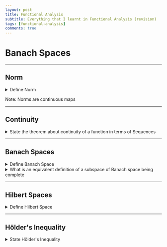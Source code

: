 ```yaml
---
layout: post
title: Functional Analysis
subtitle: Everything that I learnt in Functional Analysis (revision)
tags: [functional-analysis]
comments: true
---
```


# Banach Spaces

---

## Norm

<details>
<summary> Define Norm </summary>
<p> Let $X$ be a vector space over a field $\mathbb{F}$. A norm $\norm{\cdot} : X \to \mathbb{R}$ is a function such that $\forall x,y \in X$ and $\forall \lambda \in \mathbb{F}$:</p>
<p> (N1) $\| x \| \geq 0 $ with $\| x \| = 0 \iff x = 0 $ </p>
<p> (N2) $\| \lambda x \| = | \lambda | \| x \| $ </p>
<p> (N3) $\| x + y \| \leq \| x \| + \| y \| $ (Triangle inequality) </p>
</details>

Note: Norms are continuous maps

---

## Continuity

<details> 
<summary> State the theorem about continuity of a function in terms of Sequences  </summary>
<b>Proposition:</b> A function $ f : (X, \| . \|_X) \to (Y, \| . \|_Y) $ is <b>continuous</b> if and only if $\forall x \in X $ and <b>every sequence</b> $ (x_n) $ in $ X $
\[ x_n \to x \implies f(x_n) \to f(x) \]
</details>

---

## Banach Spaces

<details>
<summary> Define Banach Space</summary>
<p> A <b>Normed space</b> $ (X, \| . \|) $ is a <b> Banach Space</b> if it is <b>Complete</b>, i.e every Cauchy Sequence in $X$ converges in X. </p>

</details>

<details> <summary>What is an equivalent definition of a subspace of Banach space being complete</summary>
    <p><b>Proposition: </b> Let $(X, \| . \|) $ be a Banach space, $ Y \subseteq X $ is a subspace of $X$. Then $ (Y, \| . \| ) $ is <b>Complete</b> iff $ Y \subseteq X $ is <b>closed</b> in $X$. </p>

    <p><b>Proof:</b> $\Rightarrow $ Let $ (y_n) $ be a sequence in $Y$ such that $y_n \to x \in X $. Then $(y_n)$ is Cauchy in $Y$ and by <b>uniqueness of limits</b> $y = x \in Y $. Thus $Y$ is <b>complete</b> </p>

    <p>$\Leftarrow$ If $(y_n)$ is a cauchy sequence in $(Y, \| . \|)$, then it is also a cauchy sequence in $(X, \| .\| ) $ and since $X$ is complete therefore $y_n \to x \in X $. But as $Y$ is closed (by assumption), it must be that $x \in Y$. Hence $(Y, \| . \|)$ is <b>complete</b> </p>

</details>

---

## Hilbert Spaces

<details> <summary> Define Hilbert Space</summary>
<p> A <b>Hilbert Space</b> is an <b>inner product space</b> $(X, \langle \cdot , \cdot \rangle)$ which is <b>complete</b> with respect to the <b>induced norm</b> $\| x \| = {\langle x, x \rangle}^\frac{1}{2} $ 

</p>

</details>

---

## Hölder's Inequality
<details> <summary> State Hölder's Inequality </summary>
<p> <b>Lemma:</b> 
Let $ 1 \leq p \lneq q \leq \infty $ be <b> conjugates exponents </b> i.e $ \frac{1}{p} + \frac{1}{q} = 1 $ (note: $\frac{1}{\infty} = 0 $). Then:
</p>
    <details> <summary> Euclidean Space form </summary>
        <p>
        1. $\forall x, y \in \mathbb{R}^n $ we have $ \abs{\sum_{i=1}^n x_i y_i } \leq \norm{x}{}_p \norm{y}{}_q $
        </p>
        <details> <summary> <b>Proof:</b></summary>
        <p>

        </p>
        </details>
    </details>
    <details> <summary> Sequence Space form </summary>
        <p>
        2. $\forall (x_n) $ in $ \ell^p $ and $ \forall (y_n)$ in $\ell^q$ the series $\sum_{i=1}^\infty x_i y_i $ converges absolutely and furthermore $\abs{\sum_{i=1}^\infty x_i y_i} \leq \norm{(x_n)}{}_{\ell^p} \cdot \norm{(y_n)}{}_{\ell^q}$
        </p>
        <details> <summary> <b>Proof:</b></summary>
        <p>

        </p>
        </details>
    </details>
    <details> <summary> Function Space form </summary>
    <p>
    3. If $ f \in L^p(\Omega)$ and $g \in L^q(\Omega)$ then $f \cdot g$ is integrable and $\abs{\int_{\Omega} f \cdot g } \leq \norm{f}{}_{L^p} \cdot \norm{g}{}_{L^q}$
    </p>
    </details>
    <details> <summary> <b>Proof:</b></summary>
    <p>

    </p>
    </details>
</details>

---

## Completeness

<details> 
    <summary> State the equivalent condition that a normed space is complete </summary>

    <b>Lemma:</b> Let $(x_n)$ be a <b>cauchy sequence</b> in a <b>normed space</b> $(X, \norm{\cdot}{})$. Then the following statements are equivalent:


    1. $(x_n)$ <b>converges</b>

    2. $(x_n)$ has a <b>convergent subsequence</b>.

        <details>
            <summary> <b>Proof:</b></summary>
            <p>
            $\Rightarrow$: (i) $ \implies $ (ii) is trivial.
            </p>
            <p>
            $\Leftarrow$: Suppose that <b>there exists</b> a <b>convergent subsequence</b> $ ( x_{n_k} ) $ such that $(x_{n_k}) \to x \in X$.
            Given any $\epsilon > 0$, $ \exists N \in \mathbb{N} $ such that $\forall n,m \geq N$ then $\norm{x_n - x_m}{} < \frac{\epsilon}{2}$ <br/>
            Furthermore, we can choose $ K \in \mathbb{N} $ such that $ \forall k \geq K $, $\norm{x_{n_k} - x}{} < \frac{\epsilon}{2}$. Then for 
            $n \geq N$, we can choose $k \geq K$ such that $n_k \geq N$ which gives:
            $$
                \norm{x_n - x}{} \leq \norm{x - x_{n_k}} + \norm{x_n - x_{n_k}} < 2 \frac{\epsilon}{2} = \epsilon

            $$
            </p>
        </details>

</details>

---

## Equivalent definition of Banach spaces
<details> <summary> What is the equivalent definition of a Banach Space in terms of Absolute convergence </summary>
<p> <b>Proposition:</b> 
Let $(X, \norm{\cdot})$ is a normed vector space. Then the following statements are equivalent:
</p>
<ol>
<li>$(X, \norm{\cdot})$ is a Banach Space.</li>
<li>Absolute convergence of series implies convergence in the space, i.e. for sequence $(x_n)$ in $X$ and corresponding partial sums $ s_n := \sum_{k=1}^n x_k $
we have that 
$$
\sum_{k=1}^\infty \norm{x_k} < \infty \implies s_n \to s \in X
$$
</li>
</ol>
    <details> <summary> <b>Proof:</b></summary>
    <p>
        $\Rightarrow$: If $\sum_{n=1}^\infty \norm{x_n} < \infty $ then $s_n$ is Cauchy because 
        $$
        \norm{s_n - s_m} = \norm{\sum_{k=n+1}^m x_k} \leq \sum_{k=n+1}^m \norm{x_k}
        $$
        and finally $ \exists N \in \mathbb{N} $ such that $\forall n,m \geq N$, $\sum_{k=N+1}^\infty \norm{x_k} \to 0$ as $N \to \infty$
        and so $\sum_{k=n+1}^m \norm{x_k} \leq \sum_{k=N+1}^\infty \norm{x_k} \to 0$.
        Finally since $X$ is a banach space therefore $s_n \to s \in X$
    </p>
    <p>
        $\Leftarrow$: Let $(x_n)$ be a Cauchy sequeunce in $X$. Choose a subsequence $(x_{n_k})$ such that $\norm{x_{n_k} - x_{n_{k+1}}} \leq 2^{-k}$.
        This is possible because $(x_n)$ is cauchy. Then $\sum_{k=1}^\infty \norm{x_{n_{k+1}} - x_{n_k}} \leq 1 < \infty$. So by our assumption,
        $\sum_{k=1}^\infty x_{n_{k+1}} - x_{n_k}$ converges. Thus, $x_{n_k} = x_{n_1} + \sum{i=1}^{k-1} x_{n_{i+1}} - x_{n_i}$ converges.
        Therefore, by proposition above describing equivalent definition of Banach spaces, we have that $(x_n)$ converges thus $X$ is a Banach space.
    </p>
    </details>
</details>

---


# Bounded Linear Operators

---

## Bounded Linear Operator
<details> <summary> Define Bounded Linear Operator </summary>
    <p>
    Let $(X, \norm{\cdot}{}_X)$ and $(Y, \norm{\cdot}{}_Y)$ be normed vector spaces (always assumed over the same field $\mathbb{F}$).
    Then we say that $T : X \to Y$  is a bounded linear operator (aka bounded linear transformation) if $T$ is linear (i.e. $T(x + ay) = T(x) + aT(y)$ $\forall x,y \in X$, $a \in \mathbb{F}$ 
    and $T$ has the property that there exists $M \in \mathbb{R}$ such that $ \forall x \in X$ $\norm{Tx}{}_Y \leq M \norm{x}{}_X$  .
    
    </p>
</details>
<details> <summary> Set of bounded operator notation </summary>
    <p>
    We let $L(X,Y) := \{T: X \to Y \  \text{bounded linear operator} \} $ which we equip with the so called operator norm which is 
    defined to be $\norm{T} := \inf{\{M : \norm{Tx}{}_Y \leq M \norm{x}{}_X \ \forall x \} }$
    </p>
    <p> Remark: $\norm{\cdot}{}_{L(X,Y)}$ is the only norm on $L(X,Y)$ (that we use). </p>
    <p> Remark: $L(X,Y) = L(X)$ notation wise. </p>

</details>

---

## Equivalent definitions of Bounded linear operators
<details> <summary> State 6 equivalend definitions of bounded linear operators</summary>
<p> 
    <b>Proposition:</b> 
    Let $X$ and $Y$ be normed vector spaces and let $T: X \to Y$ be a linear map. Then the following statements are equivalent:
    <ol>
        <li>$T$ is Uniformly continuous</li>
        <li>$T$ is Lipschitz continuous</li>
        <li>$T$ is continuous </li>
        <li>$T$ is  conituous at $x_0 = 0$ </li>
        <li>$\forall x \in X$ there exists $K \in \mathbb{R}^{\geq 0} $ such that $\norm{T(x)} \leq K$ </li>
        <li>$T \in L(X,Y)$ </li>
    </ol>

</p>
<p>
    <details> <summary> <b>Proof:</b></summary>
    <p>
        1 $ \implies $ 2 $ \implies $ 3 $ \implies $ 4, by prelim analysis (trivial to prove using epsilon delta)
    </p>

    <p>
        $4 \Rightarrow 5$:
        As $T$ is continuous at $x_0 = 0$, take $\epsilon = 1$, $\exists \delta > 0$ such that $\norm{T(x)} < 1$ when $x \in X$ and $\norm{x} < \delta$.
        Let $\omega \in X$ with $\norm{\omega} \leq 1$. Now, $\norm{\frac{\delta \omega}{2}} \leq \frac{\delta}{2} \norm{\omega} \leq \frac{\delta}{2} < \delta$.
        Thus $\norm{T\left(\frac{\delta \omega}{2}\right)} < 1$ and as $T$ is linear, therefore $T\left(\frac{\delta \omega}{2}\right) = \frac{\delta}{2} T(\omega)$.
        So take $K = \frac{2}{\delta}$ which gives that $T$ satisfies (5).
    </p> 
    <p>
        $5 \Rightarrow 6$:
        Let $K$ be such that $\norm{T(x)} \leq K$ for $x \in X$ such that $\norm{x} \leq 1$. Since $T(0) = 0$ (as $T$ is linear), therefore 
        $\norm{T(0)} \leq K \norm{0}$. Let $ y \in X$ such that $y \neq 0$ and as $\norm{\frac{y}{\norm{y}}} = 1$, so $\norm{T\left(\frac{y}{\norm{y}}\right)} \leq K $
        and therefore $\norm{T(y)} \leq K \norm{y}$. Thus $T \in L(X,Y)$
    </p>
    <p>
        $6 \Rightarrow 1$:
        $T$ is a bounded linear operator so, $\forall x, y \in X$, $\exits K \in \mathbb{R}$ such that $\norm{T(x) - T(y)} = \norm{T(x-y)} \leq K \norm{x-y}$.
        Fix $\epsilon > 0$ and let $\delta = \frac{\epsilon}{K}$. Then for $x,y \in X$ with $\norm{x-y} < \delta$, $\norm{T(x) - T(y)} \leq K \norm{x - y} < k \cdot \delta = \epsilon $.
        Hence $T$ is uniformly continuous.
    </p>
    </details>

</p>
</details>

---

## Isometric Linear Maps
<details> <summary> Define Isometric Linear Maps </summary>
    <p>
        We call a linear function $T: X \to Y$ isometric if for every $x \in X$ we have that $\norm{Tx} = \norm{x}$.
    </p>
    <p>
        Remark: If $T$ is both isometric and bijective then we also have that $T^{-1}$ is linear and isometric.
        Such maps are called isometric isomorphisms and the spaces $X$ and $Y$ are called isometrically isomorphic.
    </p>

</details>

---

## Space of bounded linear operators is a banach space
<details> <summary> State the theorem that describes that space of bounded linear operators is a banach space. </summary>
    <p> 
        <strong>Theorem</strong>:
        Let $X$ be any normed vector space and let $Y$ be a banach space. Then $L(X,Y)$ equipped with the operator norm is complete
        and thus Banach space.
    </p>
    <details>
        <summary> <strong>Proof:</strong> </summary>
        <p>
        Let $(T_n)$ be a cauchy-sequence in $L(X,Y)$. Then for every $x \in X$ we have that
        $$
            \norm{T_nx - T_mx} \leq \norm{T_n - T_m}\norm{x} \to 0
        $$
        as $n,m \to \infty$. So, $(T_nx)$ is a cauchy sequence in $Y$ and $Y$ is banach (so complete) therefore $T_nx$
        converges to some $Tx \in Y$. Now, we show that $x \mapsto Tx$ is an element of $L(X,Y)$ and $T_n \to T$ in $L(X,Y)$.
        </p>
        <p>
        First note that, by linearity of $T_n$ and AOL impliest that $T$ is linear. Now, fix $\epsilon > 0$, $\exists N\in \mathbb{N}$ such that 
        $\forall n,m \geq N$ we have $\norm{T_n -T_m} < \epsilon$.
        So for any $x \in X$, we have that:
        $$
            \norm{Tx - T_nx} = \norm{\lim_{m\to \infty} T_mx - T_nx} = \lim_{m \to \infty} \norm{T_mx - T_nx} < \epsilon \norm{x}. 
        $$ 
        Therefore, $T$ is bounded and linear thus $T \in L(X,Y)$ and $\norm{T - T_n} < \epsilon$ for all $n \geq N$, and 
        since $\epsilon > 0$ was chosen arbitrarily so $T_n \to T$ as $n \to \infty$. Thus $L(X,Y)$ is complete and hence Banach.
        </p>
</details>




<!-- 
# Template for new Theorem proof block
<details> <summary> Statement </summary>
<p> <b>Proposition:</b> 

</p>
    <details> <summary> <b>Proof:</b></summary>
    <p>

    </p>
    </details>


</details>
 -->
